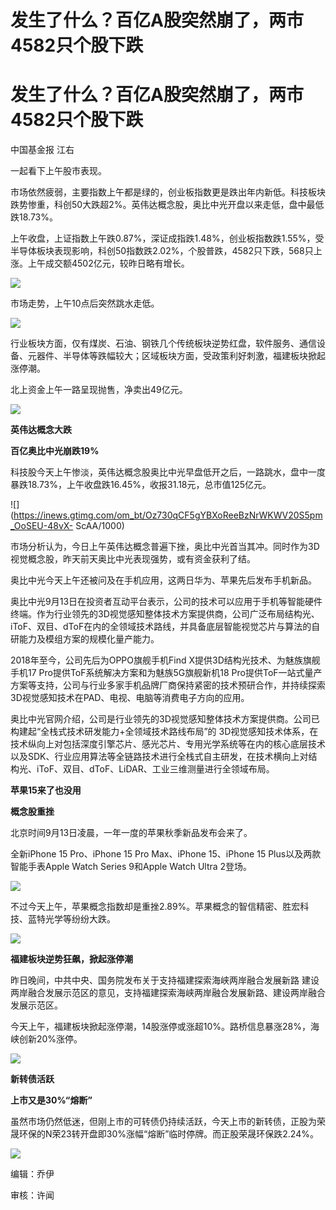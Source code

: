 # 发生了什么？百亿A股突然崩了，两市4582只个股下跌

# 发生了什么？百亿A股突然崩了，两市4582只个股下跌

中国基金报 江右

一起看下上午股市表现。

市场依然疲弱，主要指数上午都是绿的，创业板指数更是跌出年内新低。科技板块跌势惨重，科创50大跌超2%。英伟达概念股，奥比中光开盘以来走低，盘中最低跌18.73%。

上午收盘，上证指数上午跌0.87%，深证成指跌1.48%，创业板指数跌1.55%，受半导体板块表现影响，科创50指数跌2.02%，个股普跌，4582只下跌，568只上涨。上午成交额4502亿元，较昨日略有增长。

![](https://inews.gtimg.com/om_bt/OY_Vc3ZUc1xvDoF12LRxBaI7mS1WmfLyVNJXnes2liSFIAA/1000)

市场走势，上午10点后突然跳水走低。

![](https://inews.gtimg.com/om_bt/OAeAB0k-WHmjNYaEI5e2mVExK2iG1nEWENcEoehnmgxZ8AA/1000)

行业板块方面，仅有煤炭、石油、钢铁几个传统板块逆势红盘，软件服务、通信设备、元器件、半导体等跌幅较大；区域板块方面，受政策利好刺激，福建板块掀起涨停潮。

北上资金上午一路呈现抛售，净卖出49亿元。

![](https://inews.gtimg.com/om_bt/Obt2JZwi1i8AimoQ4FF11PM7nqvRnSUqTgFHALaU0oV-4AA/1000)

**英伟达概念大跌**

**百亿奥比中光崩跌19%**

科技股今天上午惨淡，英伟达概念股奥比中光早盘低开之后，一路跳水，盘中一度暴跌18.73%，上午收盘跌16.45%，收报31.18元，总市值125亿元。

![](https://inews.gtimg.com/om_bt/Oz730qCF5gYBXoReeBzNrWKWV20S5pm_OoSEU-48vX-
ScAA/1000)

市场分析认为，今日上午英伟达概念普遍下挫，奥比中光首当其冲。同时作为3D视觉概念股，昨天前天奥比中光表现强势，或有资金获利了结。

奥比中光今天上午还被问及在手机应用，这两日华为、苹果先后发布手机新品。

奥比中光9月13日在投资者互动平台表示，公司的技术可以应用于手机等智能硬件终端。作为行业领先的3D视觉感知整体技术方案提供商，公司广泛布局结构光、iToF、双目、dToF在内的全领域技术路线，并具备底层智能视觉芯片与算法的自研能力及模组方案的规模化量产能力。

2018年至今，公司先后为OPPO旗舰手机Find X提供3D结构光技术、为魅族旗舰手机17 Pro提供ToF系统解决方案和为魅族5G旗舰新机18
Pro提供ToF一站式量产方案等支持，公司与行业多家手机品牌厂商保持紧密的技术预研合作，并持续探索3D视觉感知技术在PAD、电视、电脑等消费电子方向的应用。

奥比中光官网介绍，公司是行业领先的3D视觉感知整体技术方案提供商。公司已构建起“全栈式技术研发能力+全领域技术路线布局”的
3D视觉感知技术体系，在技术纵向上对包括深度引擎芯片、感光芯片、专用光学系统等在内的核心底层技术以及SDK、行业应用算法等全链路技术进行全栈式自主研发，在技术横向上对结构光、iToF、双目、dToF、LiDAR、工业三维测量进行全领域布局。

**苹果15来了也没用**

**概念股重挫**

北京时间9月13日凌晨，一年一度的苹果秋季新品发布会来了。

全新iPhone 15 Pro、iPhone 15 Pro Max、iPhone 15、iPhone 15 Plus以及两款智能手表Apple Watch
Series 9和Apple Watch Ultra 2登场。

![](https://inews.gtimg.com/om_bt/O_WhlHl9RZd_aqAC30kwjm5dLwqZ608d3bNmq1rSEk5QQAA/1000)

不过今天上午，苹果概念指数却是重挫2.89%。苹果概念的智信精密、胜宏科技、蓝特光学等纷纷大跌。

![](https://inews.gtimg.com/om_bt/OvX8QhXfeY3dnt7LhmBBP78JYoeUWnEal68c2sRo6IrGUAA/1000)

**福建板块逆势狂飙，掀起涨停潮**

昨日晚间，中共中央、国务院发布关于支持福建探索海峡两岸融合发展新路 建设两岸融合发展示范区的意见，支持福建探索海峡两岸融合发展新路、建设两岸融合发展示范区。

今天上午，福建板块掀起涨停潮，14股涨停或涨超10%。路桥信息暴涨28%，海峡创新20%涨停。

![](https://inews.gtimg.com/om_bt/O-CwG8Bt0g29NbqXGGJj9jXb1n-JjIA3xP1BMeB0EfJW0AA/1000)

**新转债活跃**

**上市又是30%“熔断”**

虽然市场仍然低迷，但刚上市的可转债仍持续活跃，今天上市的新转债，正股为荣晟环保的N荣23转开盘即30%涨幅“熔断”临时停牌。而正股荣晟环保跌2.24%。

![](https://inews.gtimg.com/om_bt/Op0AgY_UhWiqd0tpVdpdwjNruHOQ1Rl4hMMn2vjHS_2KUAA/1000)

编辑：乔伊

审核：许闻

